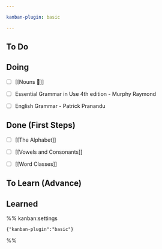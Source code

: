 ```yaml
---

kanban-plugin: basic

---
```


## To Do



## Doing

- [ ] [[Nouns 🔗]]
- [ ] Essential Grammar in Use 4th edition - Murphy Raymond
- [ ] English  Grammar - Patrick Pranandu


## Done (First Steps)

- [ ] [[The Alphabet]]
- [ ] [[Vowels and Consonants]]
- [ ] [[Word Classes]]


## To Learn (Advance)



## Learned





%% kanban:settings
```
{"kanban-plugin":"basic"}
```
%%
